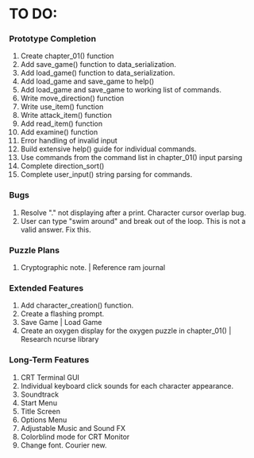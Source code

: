# TO DO:

### Prototype Completion
1. Create chapter_01() function
2. Add save_game() function to data_serialization.
3. Add load_game() function to data_serialization.
4. Add load_game and save_game to help()
5. Add load_game and save_game to working list of commands.
6. Write move_direction() function
7. Write use_item() function
8. Write attack_item() function
9. Add read_item() function
10. Add examine() function
13. Error handling of invalid input
14. Build extensive help() guide for individual commands.
15. Use commands from the command list in chapter_01() input parsing
16. Complete direction_sort()
17. Complete user_input() string parsing for commands.

### Bugs
1. Resolve "." not displaying after a print. Character cursor overlap bug.
2. User can type "swim around" and break out of the loop. This is not a valid answer. Fix this.

### Puzzle Plans
1. Cryptographic note. | Reference ram journal

### Extended Features
1. Add character_creation() function.
2. Create a flashing prompt.
3. Save Game | Load Game
4. Create an oxygen display for the oxygen puzzle in chapter_01() | Research ncurse library

### Long-Term Features
1. CRT Terminal GUI
2. Individual keyboard click sounds for each character appearance.
3. Soundtrack
4. Start Menu
5. Title Screen
6. Options Menu
7. Adjustable Music and Sound FX
8. Colorblind mode for CRT Monitor
9. Change font. Courier new.